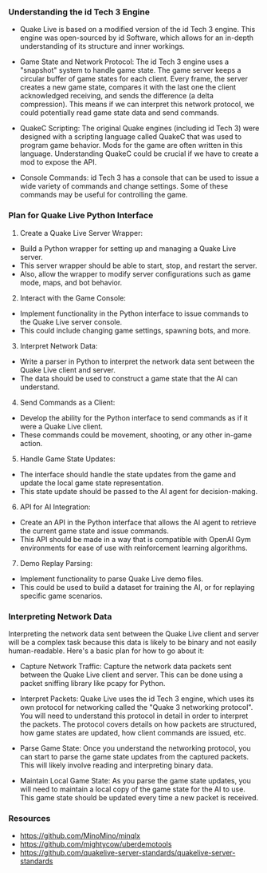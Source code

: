 ### Understanding the id Tech 3 Engine
- Quake Live is based on a modified version of the id Tech 3 engine. This engine was open-sourced by id Software, which allows for an in-depth understanding of its structure and inner workings.

- Game State and Network Protocol: The id Tech 3 engine uses a "snapshot" system to handle game state. The game server keeps a circular buffer of game states for each client. Every frame, the server creates a new game state, compares it with the last one the client acknowledged receiving, and sends the difference (a delta compression). This means if we can interpret this network protocol, we could potentially read game state data and send commands.

- QuakeC Scripting: The original Quake engines (including id Tech 3) were designed with a scripting language called QuakeC that was used to program game behavior. Mods for the game are often written in this language. Understanding QuakeC could be crucial if we have to create a mod to expose the API.

- Console Commands: id Tech 3 has a console that can be used to issue a wide variety of commands and change settings. Some of these commands may be useful for controlling the game.


### Plan for Quake Live Python Interface

1. Create a Quake Live Server Wrapper:
  - Build a Python wrapper for setting up and managing a Quake Live server.
  - This server wrapper should be able to start, stop, and restart the server.
  - Also, allow the wrapper to modify server configurations such as game mode, maps, and bot behavior.

2. Interact with the Game Console:
  - Implement functionality in the Python interface to issue commands to the Quake Live server console.
  - This could include changing game settings, spawning bots, and more.

3. Interpret Network Data:
  - Write a parser in Python to interpret the network data sent between the Quake Live client and server.
  - The data should be used to construct a game state that the AI can understand.

4. Send Commands as a Client:
  - Develop the ability for the Python interface to send commands as if it were a Quake Live client.
  - These commands could be movement, shooting, or any other in-game action.

5. Handle Game State Updates:
  - The interface should handle the state updates from the game and update the local game state representation.
  - This state update should be passed to the AI agent for decision-making.

6. API for AI Integration:
  - Create an API in the Python interface that allows the AI agent to retrieve the current game state and issue commands.
  - This API should be made in a way that is compatible with OpenAI Gym environments for ease of use with reinforcement learning algorithms.

7. Demo Replay Parsing:
  - Implement functionality to parse Quake Live demo files.
  - This could be used to build a dataset for training the AI, or for replaying specific game scenarios.

### Interpreting Network Data

Interpreting the network data sent between the Quake Live client and server will be a complex task because this data is likely to be binary and not easily human-readable. Here's a basic plan for how to go about it:

  - Capture Network Traffic: Capture the network data packets sent between the Quake Live client and server. This can be done using a packet sniffing library like pcapy for Python.

  - Interpret Packets: Quake Live uses the id Tech 3 engine, which uses its own protocol for networking called the "Quake 3 networking protocol". You will need to understand this protocol in detail in order to interpret the packets. The protocol covers details on how packets are structured, how game states are updated, how client commands are issued, etc.

  - Parse Game State: Once you understand the networking protocol, you can start to parse the game state updates from the captured packets. This will likely involve reading and interpreting binary data.

  - Maintain Local Game State: As you parse the game state updates, you will need to maintain a local copy of the game state for the AI to use. This game state should be updated every time a new packet is received.


### Resources
- https://github.com/MinoMino/minqlx
- https://github.com/mightycow/uberdemotools
- https://github.com/quakelive-server-standards/quakelive-server-standards